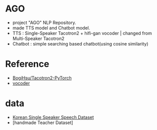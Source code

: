 # AGO
- project "AGO" NLP Repository.
- made TTS model and Chatbot model.
- TTS : Single-Speaker Tacotron2 + hifi-gan vocoder | changed from Multi-Speaker Tacotron2
- Chatbot : simple searching based chatbot(using cosine similarity)

# Reference
- [BogiHsu/Tacotron2-PyTorch](https://github.com/BogiHsu/Tacotron2-PyTorch/tree/b1761fd7660e56adf39f3c8d02852fbaec1da2c5)
- [vocoder](https://huggingface.co/speechbrain/tts-hifigan-ljspeech)

# data
- [Korean Single Speaker Speech Dataset](https://www.kaggle.com/datasets/bryanpark/korean-single-speaker-speech-dataset?resource=download)
- [handmade Teacher Dataset]
